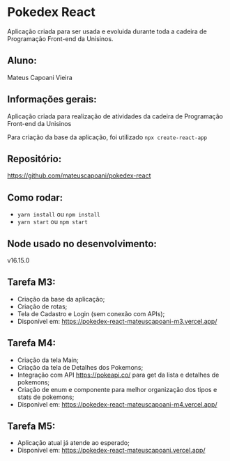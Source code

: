 # Pokedex React
Aplicação criada para ser usada e evoluida durante toda a cadeira de Programação Front-end da Unisinos.

## Aluno:
Mateus Capoani Vieira

## Informações gerais:
Aplicação criada para realização de atividades da cadeira de Programação Front-end da Unisinos

Para criação da base da aplicação, foi utilizado `npx create-react-app`

## Repositório:
https://github.com/mateuscapoani/pokedex-react

## Como rodar:
- `yarn install` ou `npm install`
- `yarn start` ou `npm start`

## Node usado no desenvolvimento:
v16.15.0

## Tarefa M3:
- Criação da base da aplicação;
- Criação de rotas;
- Tela de Cadastro e Login (sem conexão com APIs);
- Disponível em: https://pokedex-react-mateuscapoani-m3.vercel.app/

## Tarefa M4:
- Criação da tela Main;
- Criação da tela de Detalhes dos Pokemons;
- Integração com API https://pokeapi.co/ para get da lista e detalhes de pokemons;
- Criação de enum e componente para melhor organização dos tipos e stats de pokemons;
- Disponível em: https://pokedex-react-mateuscapoani-m4.vercel.app/

## Tarefa M5:
- Aplicação atual já atende ao esperado;
- Disponível em: https://pokedex-react-mateuscapoani.vercel.app/
